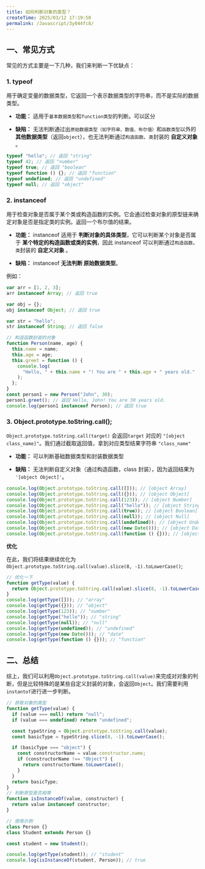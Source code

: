 ```yaml
---
title: 如何判断对象的类型？
createTime: 2025/03/12 17:19:50
permalink: /Javascript/3y044fc8/
---
```


## 一、常见方式

常见的方式主要是一下几种，我们来判断一下优缺点：

### 1. typeof

用于确定变量的数据类型，它返回一个表示数据类型的字符串，而不是实际的数据类型。

- **功能：** 适用于`基本数据类型`和`function类型`的判断。可以区分

- **缺陷：** 无法判断通过出`原始数据类型（如字符串、数值、布尔值）`和`函数类型`以外的 **其他数据类型**（返回`object`），也无法判断通过`构造函数`、`类`封装的 **自定义对象** 。

```js
typeof "hello"; // 返回 "string"
typeof 42; // 返回 "number"
typeof true; // 返回 "boolean"
typeof function () {}; // 返回 "function"
typeof undefined; // 返回 "undefined"
typeof null; // 返回 "object"
```

### 2. instanceof

用于检查对象是否属于某个类或构造函数的实例。它会通过检查对象的原型链来确定对象是否是指定类的实例。返回一个布尔值的结果。

- **功能：** instanceof 适用于 **判断对象的具体类型**，它可以判断某个对象是否属于 **某个特定的构造函数或类的实例**，因此 instanceof 可以判断通过`构造函数`、`类`封装的 **自定义对象** 。

- **缺陷：** instanceof **无法判断 原始数据类型**。

例如：

```js
var arr = [1, 2, 3];
arr instanceof Array; // 返回 true

var obj = {};
obj instanceof Object; // 返回 true

var str = "hello";
str instanceof String; // 返回 false

// 构造函数封装的对象
function Person(name, age) {
  this.name = name;
  this.age = age;
  this.greet = function () {
    console.log(
      "Hello, " + this.name + "! You are " + this.age + " years old."
    );
  };
}
const person1 = new Person("John", 30);
person1.greet(); // 返回 Hello, John! You are 30 years old.
console.log(person1 instanceof Person); // 返回 true
```

### 3. Object.prototype.toString.call();

`Object.prototype.toString.call(target)` 会返回`target` 对应的 `"[object class_name]"`。我们通过截取返回值，拿到对应类型结果字符串 `"class_name"`

- **功能：** 可以判断基础数据类型和封装数据类型

- **缺陷：** 无法判断自定义对象（通过构造函数，class 封装），因为返回结果为 `'[object Object]'`。

```js
console.log(Object.prototype.toString.call([])); // [object Array]
console.log(Object.prototype.toString.call({})); // [object Object]
console.log(Object.prototype.toString.call(123)); // [object Number]
console.log(Object.prototype.toString.call("hello")); // [object String]
console.log(Object.prototype.toString.call(true)); // [object Boolean]
console.log(Object.prototype.toString.call(null)); // [object Null]
console.log(Object.prototype.toString.call(undefined)); // [object Undefined]
console.log(Object.prototype.toString.call(new Date())); // [object Date]
console.log(Object.prototype.toString.call(function () {})); // [object Function]
```

**优化**

在此，我们将结果继续优化为`Object.prototype.toString.call(value).slice(8, -1).toLowerCase()`;

```js
// 优化一下
function getType(value) {
  return Object.prototype.toString.call(value).slice(8, -1).toLowerCase();
}
console.log(getType([])); // "array"
console.log(getType({})); // "object"
console.log(getType(123)); // "number"
console.log(getType("hello")); // "string"
console.log(getType(null)); // "null"
console.log(getType(undefined)); // "undefined"
console.log(getType(new Date())); // "date"
console.log(getType(function () {})); // "function"
```

## 二、总结

综上，我们可以利用`Object.prototype.toString.call(value)`来完成对对象的判断，但是比较特殊的是某些自定义封装的对象，会返回`Object`。我们需要利用`instantof`进行进一步判断。

```js
// 获取对象的类型
function getType(value) {
  if (value === null) return "null";
  if (value === undefined) return "undefined";

  const typeString = Object.prototype.toString.call(value);
  const basicType = typeString.slice(8, -1).toLowerCase();

  if (basicType === "object") {
    const constructorName = value.constructor.name;
    if (constructorName !== "Object") {
      return constructorName.toLowerCase();
    }
  }
  return basicType;
}
// 判断原型是否相等
function isInstanceOf(value, constructor) {
  return value instanceof constructor;
}

// 使用示例
class Person {}
class Student extends Person {}

const student = new Student();

console.log(getType(student)); // "student"
console.log(isInstanceOf(student, Person)); // true
```

